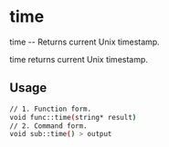 # time
time -- Returns current Unix timestamp.

time returns current Unix timestamp.

## Usage
```sh
// 1. Function form.
void func::time(string* result)
// 2. Command form.
void sub::time() > output
```
